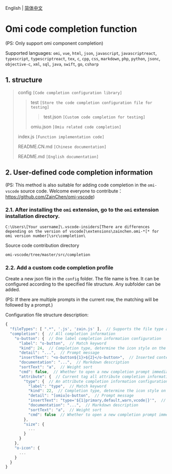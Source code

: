 English | [简体中文](https://github.com/ZainChen/omi-vscode/blob/master/src/completion/README.CN.md)

# Omi code completion function

(PS: Only support omi component completion)

Supported languages: `omi`, `vue`, `html`, `json`, `javascript`, `javascriptreact`, `typescript`, `typescriptreact`, `tex`, `c`, `cpp`, `css`, `markdown`, `php`, `python`, `jsonc`, `objective-c`, `xml`, `sql`, `java`, `swift`, `go`, `csharp`

## 1. structure

>config `[Code completion configuration library]`
>
>>test `[Store the code completion configuration file for testing]`
>>>
>>>test.json `[Custom code completion for testing]`
>>
>>omiu.json `[Omiu related code completion]`
>>
>index.js `[Function implementation code]`
>
>README.CN.md `[Chinese documentation]`
>
>README.md `[English documentation]`

## 2. User-defined code completion information

(PS: This method is also suitable for adding code completion in the `omi-vscode` source code. Welcome everyone to contribute：https://github.com/ZainChen/omi-vscode)

### 2.1. After installing the `omi` extension, go to the `omi` extension installation directory.

```
C:\Users\[Your username]\.vscode-insiders[There are differences depending on the version of vscode]\extensions\zainchen.omi-*[* for omi version number]\src\completion\
```

Source code contribution directory

```
omi-vscode/tree/master/src/completion
```

### 2.2. Add a custom code completion profile

Create a new json file in the `config` folder. The file name is free. It can be configured according to the specified file structure. Any subfolder can be added.

(PS: If there are multiple prompts in the current row, the matching will be followed by a prompt.)

Configuration file structure description:

```js
{
  "fileTypes": [ ".*", '.js', 'zain.js' ],  // Supports the file type and specific file of the current configuration file code completion, '.*' is any type, '.js' is the specified suffix name, and 'zain.js' is the specified file
  "completion": {  // All completion information
    "o-button": {  // One label completion information configuration
      "label": "o-button",  // Match keyword
      "kind": 24,  // Completion type, determine the icon style on the left
      "detail": "...",  // Prompt message
      "insertText": "<o-button${1}>${2}</o-button>",  // Inserted content
      "documentation": "...",  // Markdown description
      "sortText": "a",  // Weight sort
      "cmd": false,  // Whether to open a new completion prompt immediately after completion
      "attribute": {  // Current tag all attribute completion information configuration
        "type": {  // An attribute completion information configuration
          "label": "type",  // Match keyword
          "kind": 22,  // Completion type, determine the icon style on the left
          "detail": "[omiu]o-button",  // Prompt message
          "insertText": "type='${1|primary,default,warn,vcode|}'",  // Inserted content
          "documentation": "...",  // Markdown description
          "sortText": "a",  // Weight sort
          "cmd": false  // Whether to open a new completion prompt immediately after completion
        },
        "size": {
          ...
        }
      }
    },
    "o-icon": {
      ...
    }
  }
}
```